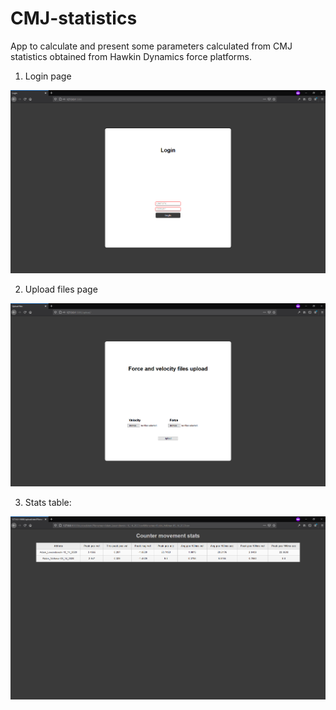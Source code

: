 # CMJ-statistics
App to calculate and present some parameters calculated from CMJ statistics obtained from Hawkin Dynamics force platforms.

1. Login page

![login](https://github.com/skarpecki/CMJ-statistics/blob/master/blob/login.PNG)

2. Upload files page

![upload](https://github.com/skarpecki/CMJ-statistics/blob/master/blob/upload.PNG)

3. Stats table:

![stats](https://github.com/skarpecki/CMJ-statistics/blob/master/blob/stats-table.PNG)
